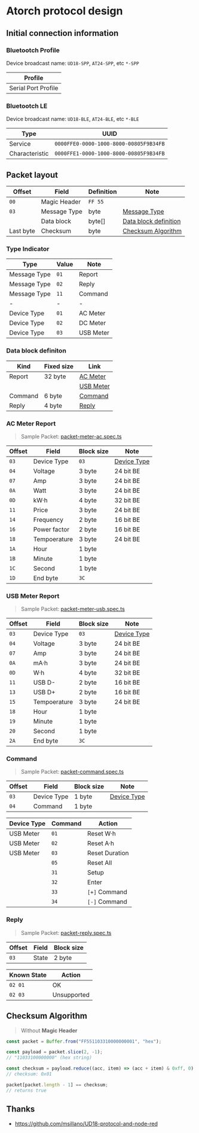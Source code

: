 ﻿# Atorch protocol design

## Initial connection information

### Bluetootch Profile

Device broadcast name: `UD18-SPP`, `AT24-SPP`, etc `*-SPP`

| Profile             |
| ------------------- |
| Serial Port Profile |

### Bluetootch LE

Device broadcast name: `UD18-BLE`, `AT24-BLE`, etc `*-BLE`

| Type           | UUID                                   |
| -------------- | -------------------------------------- |
| Service        | `0000FFE0-0000-1000-8000-00805F9B34FB` |
| Characteristic | `0000FFE1-0000-1000-8000-00805F9B34FB` |

## Packet layout

| Offset    | Field        | Definition | Note                                            |
| --------- | ------------ | ---------- | ----------------------------------------------- |
| `00`      | Magic Header | `FF 55`    |                                                 |
| `03`      | Message Type | byte       | [Message Type](#type-indicator)                 |
|           | Data block   | byte[]     | [Data block definition](#data-block-definition) |
| Last byte | Checksum     | byte       | [Checksum Algorithm](#checksum-algorithm)       |

### Type Indicator

| Type         | Value | Note      |
| ------------ | ----- | --------- |
| Message Type | `01`  | Report    |
| Message Type | `02`  | Reply     |
| Message Type | `11`  | Command   |
| -            | -     | -         |
| Device Type  | `01`  | AC Meter  |
| Device Type  | `02`  | DC Meter  |
| Device Type  | `03`  | USB Meter |

### Data block definiton

| Kind    | Fixed size | Link                           |
| ------- | ---------- | ------------------------------ |
| Report  | 32 byte    | [AC Meter](#ac-meter-report)   |
|         |            | [USB Meter](#usb-meter-report) |
| Command | 6 byte     | [Command](#command)            |
| Reply   | 4 byte     | [Reply](#reply)                |

### AC Meter Report

> Sample Packet:
> [packet-meter-ac.spec.ts](../src/service/atorch-packet/packet-meter-ac.spec.ts)

| Offset | Field        | Block size | Note                           |
| ------ | ------------ | ---------- | ------------------------------ |
| `03`   | Device Type  | `03`       | [Device Type](#type-indicator) |
| `04`   | Voltage      | 3 byte     | 24 bit BE                      |
| `07`   | Amp          | 3 byte     | 24 bit BE                      |
| `0A`   | Watt         | 3 byte     | 24 bit BE                      |
| `0D`   | kW·h         | 4 byte     | 32 bit BE                      |
| `11`   | Price        | 3 byte     | 24 bit BE                      |
| `14`   | Frequency    | 2 byte     | 16 bit BE                      |
| `16`   | Power factor | 2 byte     | 16 bit BE                      |
| `18`   | Tempoerature | 3 byte     | 24 bit BE                      |
| `1A`   | Hour         | 1 byte     |                                |
| `1B`   | Minute       | 1 byte     |                                |
| `1C`   | Second       | 1 byte     |                                |
| `1D`   | End byte     | `3C`       |                                |

### USB Meter Report

> Sample Packet:
> [packet-meter-usb.spec.ts](../src/service/atorch-packet/packet-meter-usb.spec.ts)

| Offset | Field        | Block size | Note                           |
| ------ | ------------ | ---------- | ------------------------------ |
| `03`   | Device Type  | `03`       | [Device Type](#type-indicator) |
| `04`   | Voltage      | 3 byte     | 24 bit BE                      |
| `07`   | Amp          | 3 byte     | 24 bit BE                      |
| `0A`   | mA·h         | 3 byte     | 24 bit BE                      |
| `0D`   | W·h          | 4 byte     | 32 bit BE                      |
| `11`   | USB D-       | 2 byte     | 16 bit BE                      |
| `13`   | USB D+       | 2 byte     | 16 bit BE                      |
| `15`   | Tempoerature | 3 byte     | 24 bit BE                      |
| `18`   | Hour         | 1 byte     |                                |
| `19`   | Minute       | 1 byte     |                                |
| `20`   | Second       | 1 byte     |                                |
| `2A`   | End byte     | `3C`       |                                |

### Command

> Sample Packet:
> [packet-command.spec.ts](../src/service/atorch-packet/packet-command.spec.ts)

| Offset | Field       | Block size | Note                           |
| ------ | ----------- | ---------- | ------------------------------ |
| `03`   | Device Type | 1 byte     | [Device Type](#type-indicator) |
| `04`   | Command     | 1 byte     |                                |

| Device Type | Command | Action         |
| ----------- | ------- | -------------- |
| USB Meter   | `01`    | Reset W·h      |
| USB Meter   | `02`    | Reset A·h      |
| USB Meter   | `03`    | Reset Duration |
|             | `05`    | Reset All      |
|             | `31`    | Setup          |
|             | `32`    | Enter          |
|             | `33`    | `[+]` Command  |
|             | `34`    | `[-]` Command  |

### Reply

> Sample Packet:
> [packet-reply.spec.ts](../src/service/atorch-packet/packet-reply.spec.ts)

| Offset | Field | Block size |
| ------ | ----- | ---------- |
| `03`   | State | 2 byte     |

| Known State | Action      |
| ----------- | ----------- |
| `02 01`     | OK          |
| `02 03`     | Unsupported |

## Checksum Algorithm

> Without **Magic Header**

```javascript
const packet = Buffer.from("FF551103310000000001", "hex");

const payload = packet.slice(2, -1);
// "11033100000000" (hex string)

const checksum = payload.reduce((acc, item) => (acc + item) & 0xff, 0) ^ 0x44;
// checksum: 0x01

packet[packet.length - 1] == checksum;
// returns true
```

## Thanks

- <https://github.com/msillano/UD18-protocol-and-node-red>
